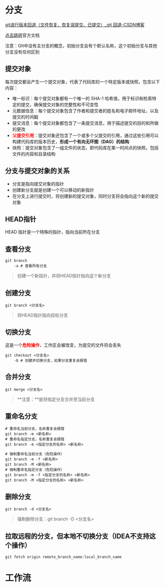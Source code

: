 # 分支

[git进行版本回退（文件恢复、恢复误提交、已提交）_git 回退-CSDN博客](https://blog.csdn.net/qing040513/article/details/109150075)

[点击跳转](https://git-scm.com/book/zh/v2/Git-%E5%88%86%E6%94%AF-%E5%88%86%E6%94%AF%E7%AE%80%E4%BB%8B)官方文档

注意：GIt中没有主分支的概念，初始分支会有个默认名称，这个初始分支与其他分支没有任何区别

## 提交对象

每次提交都会产生一个提交对象，代表了代码库的一个特定版本或快照，包含以下内容：

* 唯一标识：每个提交对象都有一个唯一的 SHA-1 哈希值，用于标识和检索特定的提交，确保提交对象的完整性和不可变性
* 元数据信息：每个提交对象包含了作者和提交者的姓名和电子邮件地址，以及提交的时间戳
* 提交消息：每个提交对象都包含了一条提交消息，用于描述提交的目的和所做的更改
* <span style="color: red">**父提交引用**</span>：提交对象还包含了一个或多个父提交的引用，通过这些引用可以构建代码库的版本历史，**形成一个有向无环图（DAG）的结构**
* 快照：提交对象包含了一组文件的状态，即代码库在某一时间点的快照，包括文件的内容和目录结构

## 分支与提交对象的关系

* 分支是指向提交对象的指针
* 创建新分支就是创建一个可以移动的新指针
* 在分支上进行提交时，将创建新的提交对象，同时分支将会指向这个新的提交对象

## HEAD指针

HEAD 指针是一个特殊的指针，指向当前所在分支

## 查看分支

```shell
git branch
	-a # 查看所有分支
```

> 创建一个新指针，并将HEAD指针指向这个新分支

## 创建分支

```shell
git branch <分支名>
```

> 将HEAD指针指向目标分支

## 切换分支

这是一个<span style="color: red">**危险操作**</span>，工作区会被改变，为提交的文件将会丢失

```shell
git checkout <分支名>
	-b # 创建并切换分支，如果分支重复会报错
```

## 合并分支

```shell
git merge <分支名>
```

> **注意：**是将指定分支合并至当前分支

## 重命名分支

```shell
# 重命名当前分支，名称重复会报错
git branch -m <新名称>
# 重命名指定分支，名称重复会报错
git branch -m <指定分支的名称> <新名称>

# 强制重命名当前分支（危险操作）
git branch -m -f <新名称>
git branch -M <新名称>
# 强制重命名指定分支（危险操作）
git branch -m -f <指定分支的名称> <新名称>
git branch -M <指定分支的名称> <新名称>
```

## 删除分支

```shell
git branch -d <分支名>
```

> 强制删除分支：git branch -D <分支名>

## 拉取远程的分支，但本地不切换分支（IDEA不支持这个操作）

```shell
git fetch origin remote_branch_name:local_branch_name
```

# 工作流